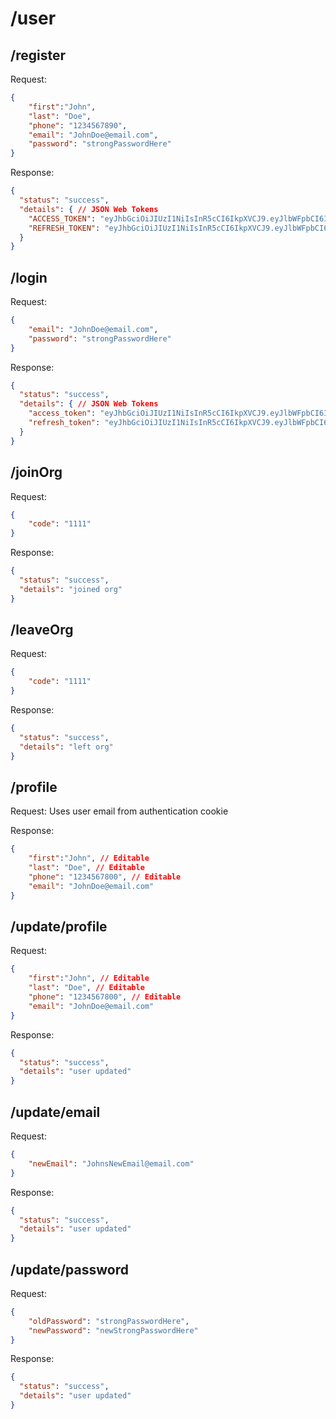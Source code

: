 # /user

## /register

Request:
```json
{
	"first":"John",
	"last": "Doe",
	"phone": "1234567890",
	"email": "JohnDoe@email.com",
	"password": "strongPasswordHere"
}
```
Response:
```json
{
  "status": "success",
  "details": { // JSON Web Tokens
    "ACCESS_TOKEN": "eyJhbGciOiJIUzI1NiIsInR5cCI6IkpXVCJ9.eyJlbWFpbCI6InRlc3Q3QGVtYWlsIiwiaWF0IjoxNjI1ODgwNTI0LCJleHAiOjE2MjU4ODA4MjR9.YB-ITZeSLPPEAWKftRGRn9i2eQ5KPgT5DPZEqY5qqGo",
    "REFRESH_TOKEN": "eyJhbGciOiJIUzI1NiIsInR5cCI6IkpXVCJ9.eyJlbWFpbCI6InRlc3Q3QGVtYWlsIiwiaWF0IjoxNjI1ODgwNTI0LCJleHAiOjE2Mjg1MTAzMjR9.eP5HuZ62_xPXWw621I7k7llryYJ8RqHv0n2VQ8kjYeM"
  }
}
```
## /login

Request:
```json
{
	"email": "JohnDoe@email.com",
	"password": "strongPasswordHere"
}
```
Response:
```json
{
  "status": "success",
  "details": { // JSON Web Tokens
    "access_token": "eyJhbGciOiJIUzI1NiIsInR5cCI6IkpXVCJ9.eyJlbWFpbCI6InRlc3Q3QGVtYWlsIiwiaWF0IjoxNjI1ODgwNTI0LCJleHAiOjE2MjU4ODA4MjR9.YB-ITZeSLPPEAWKftRGRn9i2eQ5KPgT5DPZEqY5qqGo",
    "refresh_token": "eyJhbGciOiJIUzI1NiIsInR5cCI6IkpXVCJ9.eyJlbWFpbCI6InRlc3Q3QGVtYWlsIiwiaWF0IjoxNjI1ODgwNTI0LCJleHAiOjE2Mjg1MTAzMjR9.eP5HuZ62_xPXWw621I7k7llryYJ8RqHv0n2VQ8kjYeM"
  }
}
```

## /joinOrg

Request:
```json
{
	"code": "1111"
}
```
Response:
```json
{
  "status": "success",
  "details": "joined org"
}
```

## /leaveOrg

Request:
```json
{
	"code": "1111"
}
```
Response:
```json
{
  "status": "success",
  "details": "left org"
}
```

## /profile

Request: Uses user email from authentication cookie

Response:
```json
{
	"first":"John", // Editable
	"last": "Doe", // Editable
	"phone": "1234567800", // Editable
	"email": "JohnDoe@email.com"
}
```

## /update/profile

Request:
```json
{
	"first":"John", // Editable
	"last": "Doe", // Editable
	"phone": "1234567800", // Editable
	"email": "JohnDoe@email.com"
}
```
Response:
```json
{
  "status": "success",
  "details": "user updated"
}
```

## /update/email

Request:
```json
{
	"newEmail": "JohnsNewEmail@email.com"
}
```
Response:
```json
{
  "status": "success",
  "details": "user updated"
}
```

## /update/password

Request:
```json
{
	"oldPassword": "strongPasswordHere",
	"newPassword": "newStrongPasswordHere"
}
```
Response:
```json
{
  "status": "success",
  "details": "user updated"
}
```